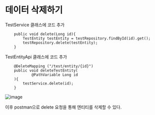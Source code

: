 # 데이터 삭제하기
TestService 클래스에 코드 추가
```
    public void delete(Long id){
        TestEntity testEntity = testRepository.findById(id).get();
        testRepository.delete(testEntity);
    }
```

TestEntityApi 클래스에 코드 추가
```
    @DeleteMapping ("/test/entity/{id}")
    public void deleteTestEntity(
            @PathVariable Long id
    ){
        testService.delete(id);
    }
```

![image](https://github.com/user-attachments/assets/fa0cdef1-fba9-4a5f-9147-d9a8dc0771de)

이후 postman으로 delete 요청을 통해 엔티티를 삭제할 수 있다.

